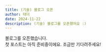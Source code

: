 ```yaml
---
title: (기술) 블로그 오픈
author: 태더
date: 2024-11-22
description: (기술) 블로그를 오픈했어요 :)
---
```


블로그를 오픈했습니다.<br>
첫 포스트는 아직 준비중이에요. 조금만 기다려주세요!
